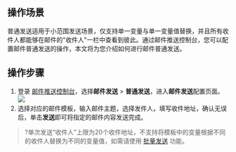 ## 操作场景
普通发送适用于小范围发送场景，仅支持单一变量与单一变量值替换，并且所有收件人都能够在邮件的"收件人"一栏中查看到彼此。通过邮件推送控制台，您可以配置邮件普通发送的操作，本文将为您介绍如何进行邮件普通发送。

## 操作步骤
1. 登录 [邮件推送控制台](https://console.cloud.tencent.com/ses/send)，选择**邮件发送** > **普通发送**，进入**邮件发送**配置页面。
![](https://main.qcloudimg.com/raw/3797c2f860e240f4e4864728aa09c80a.png)
2. 选择对应的邮件模板，输入邮件主题，选择发件人，填写收件地址，确认无误后，单击**发送**即可将指定的邮件内容发送完成。
>?单次发送“收件人”上限为20个收件地址，不支持将模板中的变量根据不同的收件人替换为不同的变量值，如需请使用 [批量发送](https://intl.cloud.tencent.com/document/product/1084/47542) 功能。

